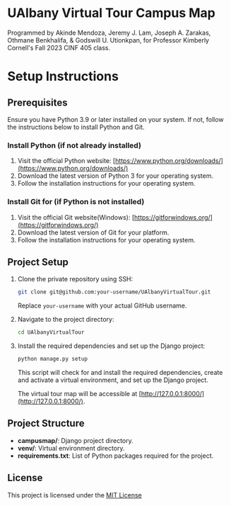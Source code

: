 # UAlbany Virtual Tour Campus Map
Programmed by Akinde Mendoza, Jeremy J. Lam, Joseph A. Zarakas, Othmane Benkhalifa, & Godswill U. Utionkpan, for Professor Kimberly Cornell's Fall 2023 CINF 405 class.
# Setup Instructions

## Prerequisites

Ensure you have Python 3.9 or later installed on your system. If not, follow the instructions below to install Python and Git.

### Install Python (if not already installed)

1. Visit the official Python website: [https://www.python.org/downloads/](https://www.python.org/downloads/)
2. Download the latest version of Python 3 for your operating system.
3. Follow the installation instructions for your operating system.

### Install Git for (if Python is not installed)

1. Visit the official Git website(Windows): [https://gitforwindows.org/](https://gitforwindows.org/)
3. Download the latest version of Git for your platform.
4. Follow the installation instructions for your operating system.

## Project Setup

1. Clone the private repository using SSH:

    ```bash
    git clone git@github.com:your-username/UAlbanyVirtualTour.git
    ```

    Replace `your-username` with your actual GitHub username.

2. Navigate to the project directory:

    ```bash
    cd UAlbanyVirtualTour
    ```

3. Install the required dependencies and set up the Django project:

    ```bash
    python manage.py setup
    ```

    This script will check for and install the required dependencies, create and activate a virtual environment, and set up the Django project.

    The virtual tour map will be accessible at [http://127.0.0.1:8000/](http://127.0.0.1:8000/).

## Project Structure

- **campusmap/**: Django project directory.
- **venv/**: Virtual environment directory.
- **requirements.txt**: List of Python packages required for the project.


## License

This project is licensed under the [MIT License](LICENSE)
